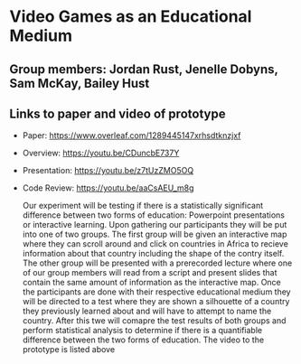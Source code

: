 # Video Games as an Educational Medium

## Group members: Jordan Rust, Jenelle Dobyns, Sam McKay, Bailey Hust

## Links to paper and video of prototype
- Paper: https://www.overleaf.com/1289445147xrhsdtknzjxf

- Overview: https://youtu.be/CDuncbE737Y

- Presentation: https://youtu.be/z7tUzZMO5OQ

- Code Review: https://youtu.be/aaCsAEU_m8g

   Our experiment will be testing if there is a statistically significant difference between two forms of education: Powerpoint presentations or interactive learning. Upon gathering our participants they will be put into one of two groups. The first group will be given an interactive map where they can scroll around and click on countries in Africa to recieve information about that country including the shape of the contry itself. The other group will be presented with a prerecorded lecture where one of our group members will read from a script and present slides that contain the same amount of information as the interactive map. Once the participants are done with their respective educational medium they will be directed to a test where they are shown a silhouette of a country they previously learned about and will have to attempt to name the country. After this twe will comapre the test results of both groups and perform statistical analysis to determine if there is a quantifiable difference between the two forms of education. The video to the prototype is listed above
